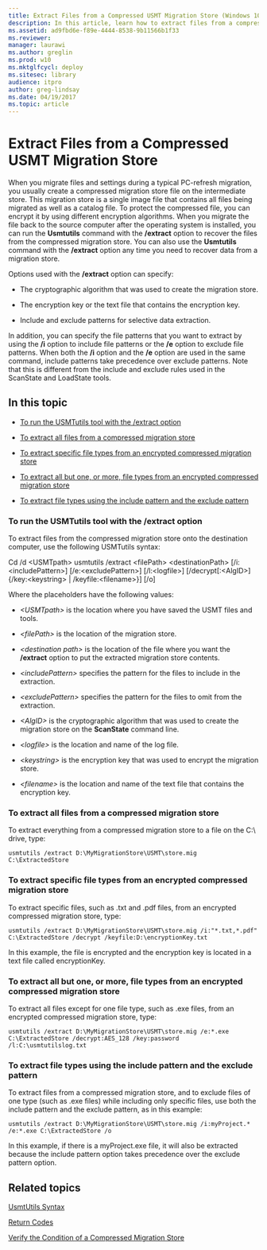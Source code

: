 ```yaml
---
title: Extract Files from a Compressed USMT Migration Store (Windows 10)
description: In this article, learn how to extract files from a compressed User State Migration Tool (USMT) migration store.
ms.assetid: ad9fbd6e-f89e-4444-8538-9b11566b1f33
ms.reviewer: 
manager: laurawi
ms.author: greglin
ms.prod: w10
ms.mktglfcycl: deploy
ms.sitesec: library
audience: itpro
author: greg-lindsay
ms.date: 04/19/2017
ms.topic: article
---
```


# Extract Files from a Compressed USMT Migration Store


When you migrate files and settings during a typical PC-refresh migration, you usually create a compressed migration store file on the intermediate store. This migration store is a single image file that contains all files being migrated as well as a catalog file. To protect the compressed file, you can encrypt it by using different encryption algorithms. When you migrate the file back to the source computer after the operating system is installed, you can run the **Usmtutils** command with the **/extract** option to recover the files from the compressed migration store. You can also use the **Usmtutils** command with the **/extract** option any time you need to recover data from a migration store.

Options used with the **/extract** option can specify:

-   The cryptographic algorithm that was used to create the migration store.

-   The encryption key or the text file that contains the encryption key.

-   Include and exclude patterns for selective data extraction.

In addition, you can specify the file patterns that you want to extract by using the **/i** option to include file patterns or the **/e** option to exclude file patterns. When both the **/i** option and the **/e** option are used in the same command, include patterns take precedence over exclude patterns. Note that this is different from the include and exclude rules used in the ScanState and LoadState tools.

## In this topic


-   [To run the USMTutils tool with the /extract option](#bkmk-extractsyntax)

-   [To extract all files from a compressed migration store](#bkmk-extractallfiles)

-   [To extract specific file types from an encrypted compressed migration store](#bkmk-extractspecificfiles)

-   [To extract all but one, or more, file types from an encrypted compressed migration store](#bkmk-excludefilepattern)

-   [To extract file types using the include pattern and the exclude pattern](#bkmk-includeexcludefiles)

### <a href="" id="bkmk-extractsyntax"></a>To run the USMTutils tool with the /extract option

To extract files from the compressed migration store onto the destination computer, use the following USMTutils syntax:

Cd /d &lt;USMTpath&gt; usmtutils /extract &lt;filePath&gt; &lt;destinationPath&gt; \[/i:&lt;includePattern&gt;\] \[/e:&lt;excludePattern&gt;\] \[/l:&lt;logfile&gt;\] \[/decrypt\[:&lt;AlgID&gt;\] {/key:&lt;keystring&gt; | /keyfile:&lt;filename&gt;}\] \[/o\]

Where the placeholders have the following values:

-   *&lt;USMTpath&gt;* is the location where you have saved the USMT files and tools.

-   *&lt;filePath&gt;* is the location of the migration store.

-   *&lt;destination path&gt;* is the location of the file where you want the **/extract** option to put the extracted migration store contents.

-   *&lt;includePattern&gt;* specifies the pattern for the files to include in the extraction.

-   *&lt;excludePattern&gt;* specifies the pattern for the files to omit from the extraction.

-   *&lt;AlgID&gt;* is the cryptographic algorithm that was used to create the migration store on the **ScanState** command line.

-   *&lt;logfile&gt;* is the location and name of the log file.

-   *&lt;keystring&gt;* is the encryption key that was used to encrypt the migration store.

-   *&lt;filename&gt;* is the location and name of the text file that contains the encryption key.

### <a href="" id="bkmk-extractallfiles"></a>To extract all files from a compressed migration store

To extract everything from a compressed migration store to a file on the C:\\ drive, type:

``` syntax
usmtutils /extract D:\MyMigrationStore\USMT\store.mig C:\ExtractedStore
```

### <a href="" id="bkmk-extractspecificfiles"></a>To extract specific file types from an encrypted compressed migration store

To extract specific files, such as .txt and .pdf files, from an encrypted compressed migration store, type:

``` syntax
usmtutils /extract D:\MyMigrationStore\USMT\store.mig /i:"*.txt,*.pdf" C:\ExtractedStore /decrypt /keyfile:D:\encryptionKey.txt
```

In this example, the file is encrypted and the encryption key is located in a text file called encryptionKey.

### <a href="" id="bkmk-excludefilepattern"></a>To extract all but one, or more, file types from an encrypted compressed migration store

To extract all files except for one file type, such as .exe files, from an encrypted compressed migration store, type:

``` syntax
usmtutils /extract D:\MyMigrationStore\USMT\store.mig /e:*.exe C:\ExtractedStore /decrypt:AES_128 /key:password /l:C:\usmtutilslog.txt
```

### <a href="" id="bkmk-includeexcludefiles"></a>To extract file types using the include pattern and the exclude pattern

To extract files from a compressed migration store, and to exclude files of one type (such as .exe files) while including only specific files, use both the include pattern and the exclude pattern, as in this example:

``` syntax
usmtutils /extract D:\MyMigrationStore\USMT\store.mig /i:myProject.* /e:*.exe C:\ExtractedStore /o
```

In this example, if there is a myProject.exe file, it will also be extracted because the include pattern option takes precedence over the exclude pattern option.

## Related topics


[UsmtUtils Syntax](usmt-utilities.md)

[Return Codes](usmt-return-codes.md)

[Verify the Condition of a Compressed Migration Store](verify-the-condition-of-a-compressed-migration-store.md)

 

 





